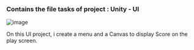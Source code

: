 ### Contains the file tasks of project : Unity - UI
![image](https://github.com/user-attachments/assets/0eab3b31-5af4-402c-a72f-3f866fe406c3)

On this UI project, i create a menu and a Canvas to display Score on the play screen.

